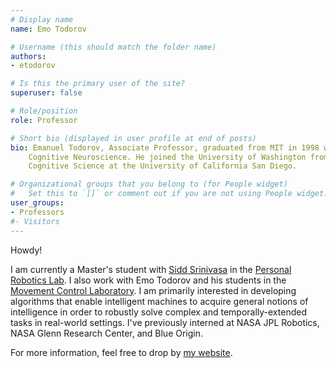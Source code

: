 ```yaml
---
# Display name
name: Emo Todorov

# Username (this should match the folder name)
authors:
- etodorov

# Is this the primary user of the site?
superuser: false

# Role/position
role: Professor

# Short bio (displayed in user profile at end of posts)
bio: Emanuel Todorov, Associate Professor, graduated from MIT in 1998 with a PhD in
    Cognitive Neuroscience. He joined the University of Washington from the Department of
    Cognitive Science at the University of California San Diego.

# Organizational groups that you belong to (for People widget)
#   Set this to `[]` or comment out if you are not using People widget.
user_groups:
- Professors
#- Visitors
---
```


Howdy!

I am currently a Master's student with [Sidd Srinivasa](https://www.cs.washington.edu/people/faculty/siddh) in the [Personal Robotics Lab](https://personalrobotics.cs.washington.edu/). I also work with Emo Todorov and his students in the [Movement Control Laboratory](https://homes.cs.washington.edu/~todorov/). I am primarily interested in developing algorithms that enable intelligent machines to acquire general notions of intelligence in order to robustly solve complex and temporally-extended tasks in real-world settings. I've previously interned at NASA JPL Robotics, NASA Glenn Research Center, and Blue Origin.

For more information, feel free to drop by [my website](https://colinxsummers.com).